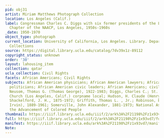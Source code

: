 ```yaml
---
pid: obj31
artist: Miriam Matthews Photograph Collection
location: Los Angeles (Calif.)
label: Congressman Charles C. Diggs with six former presidents of the Los Angeles
  Chapter of the NAACP, Los Angeles, 1950s-1960s
_date: 1950-1970
object_type: photograph
current_location: University of California, Los Angeles. Library. Department of Special
  Collections
source: https://digital.library.ucla.edu/catalog/7dv39x1z-89112
copyright_status: unknown
order: '30'
layout: lahousing_item
collection: qatar
ucla_collection: Civil Rights
facets: African Americans; Civil Rights
subjects: African American physicians; African American lawyers; African American
  politicians; African American civic leaders; African Americans; civil rights workers;
  Neusom, Thomas G. (Thomas George), 1922-1983; Diggs, Charles C.; St. Paul Baptist
  Church (Los Angeles, Calif.) corpname local; Hudson, H. Claude (Henry Claude), 1886-1989;
  Shackelford, J. H., 1875-1972; Griffith, Thomas L. , Jr.; Robinson, E. I. (Emery
  Irvin), 1889-1961; Somerville, John Alexander, 1881-1973; National Association for
  the Advancement of Colored People
thumbnail: https://iiif.library.ucla.edu/iiif/2/ark%3A%2F21198%2Fz1x93vd7/full/250,/0/default.jpg
full: https://iiif.library.ucla.edu/iiif/2/ark%3A%2F21198%2Fz1x93vd7/full/full/0/default.jpg
manifest: https://iiif.library.ucla.edu/ark%3A%2F21198%2Fz1x93vd7/manifest
Note:
---
```

